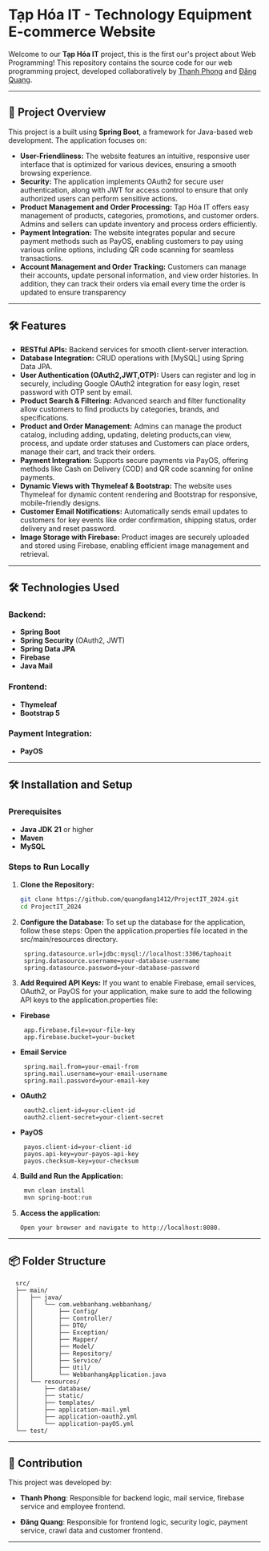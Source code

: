 # Tạp Hóa IT - Technology Equipment E-commerce Website

Welcome to our **Tạp Hóa IT** project, this is the first our's project about Web Programming! This repository contains
the source code for our web programming project, developed collaboratively
by [Thanh Phong](https://github.com/tphong0903) and [Đăng Quang](https://github.com/quangdang1412).

---

## 🚀 Project Overview

This project is a built using **Spring Boot**, a framework for Java-based web development. The application
focuses on:

- **User-Friendliness:** The website features an intuitive, responsive user interface that is optimized for various
  devices, ensuring a smooth browsing experience.
- **Security:** The application implements OAuth2 for secure user authentication, along with JWT for access control to
  ensure that only authorized users can perform sensitive actions.
- **Product Management and Order Processing:** Tạp Hóa IT offers easy management of products, categories, promotions,
  and customer orders. Admins and sellers can update inventory and process orders efficiently.
- **Payment Integration:** The website integrates popular and secure payment methods such as PayOS, enabling customers
  to pay using various online options, including QR code scanning for seamless transactions.
- **Account Management and Order Tracking:** Customers can manage their accounts, update personal information, and view
  order histories.
  In addition, they can track their orders via email every time the order is updated to ensure transparency

---

## 🛠️ Features

- **RESTful APIs:** Backend services for smooth client-server interaction.
- **Database Integration:** CRUD operations with [MySQL] using Spring Data JPA.
- **User Authentication (OAuth2,JWT,OTP):** Users can register and log in securely, including Google OAuth2 integration
  for easy login, reset password with OTP sent by email.
- **Product Search & Filtering:** Advanced search and filter functionality allow customers to find products by
  categories, brands, and specifications.
- **Product and Order Management:** Admins can manage the product catalog, including adding, updating, deleting
  products,can view, process, and update order statuses and Customers can place orders, manage their cart, and track
  their orders.
- **Payment Integration:** Supports secure payments via PayOS, offering methods like Cash on Delivery (COD) and QR code
  scanning for online payments.
- **Dynamic Views with Thymeleaf & Bootstrap:** The website uses Thymeleaf for dynamic content rendering and Bootstrap
  for responsive, mobile-friendly designs.
- **Customer Email Notifications:** Automatically sends email updates to customers for key events like order
  confirmation, shipping status, order delivery and reset password.
- **Image Storage with Firebase:** Product images are securely uploaded and stored using Firebase, enabling efficient
  image management and retrieval.

---

## 🛠️ Technologies Used

### Backend:

- **Spring Boot**
- **Spring Security** (OAuth2, JWT)
- **Spring Data JPA**
- **Firebase**
- **Java Mail**

### Frontend:

- **Thymeleaf**
- **Bootstrap 5**

### Payment Integration:

- **PayOS**

---

## 🛠️ Installation and Setup

### Prerequisites

- **Java JDK 21** or higher
- **Maven**
- **MySQL**

### Steps to Run Locally

1. **Clone the Repository:**
   ```bash
   git clone https://github.com/quangdang1412/ProjectIT_2024.git
   cd ProjectIT_2024
2. **Configure the Database:**
   To set up the database for the application, follow these steps:
   Open the application.properties file located in the src/main/resources directory.
   ```properties
    spring.datasource.url=jdbc:mysql://localhost:3306/taphoait
    spring.datasource.username=your-database-username
    spring.datasource.password=your-database-password

3. **Add Required API Keys:**
   If you want to enable Firebase, email services, OAuth2, or PayOS for your application, make sure to add the following
   API keys to the application.properties file:

- **Firebase**

       app.firebase.file=your-file-key
       app.firebase.bucket=your-bucket

- **Email Service**

       spring.mail.from=your-email-from
       spring.mail.username=your-email-username
       spring.mail.password=your-email-key

- **OAuth2**

       oauth2.client-id=your-client-id
       oauth2.client-secret=your-client-secret

- **PayOS**

       payos.client-id=your-client-id
       payos.api-key=your-payos-api-key
       payos.checksum-key=your-checksum     

4. **Build and Run the Application:**
      ```bash
       mvn clean install
       mvn spring-boot:run
5. **Access the application:**

       Open your browser and navigate to http://localhost:8080.

---

## 📦 Folder Structure

      src/
      ├── main/
      │   ├── java/
      │   │   └── com.webbanhang.webbanhang/
      │   │       ├── Config/
      │   │       ├── Controller/
      │   │       ├── DTO/
      │   │       ├── Exception/
      │   │       ├── Mapper/
      │   │       ├── Model/
      │   │       ├── Repository/
      │   │       ├── Service/
      │   │       ├── Util/
      │   │       └── WebbanhangApplication.java
      │   └── resources/
      │       ├── database/
      │       ├── static/
      │       ├── templates/
      │       ├── application-mail.yml
      │       ├── application-oauth2.yml
      │       └── application-payOS.yml
      └── test/

---

## 🤝 Contribution

This project was developed by:

- **Thanh Phong**: Responsible for backend logic, mail service, firebase service and employee frontend.

- **Đăng Quang**: Responsible for frontend logic, security logic, payment service, crawl data and customer
  frontend.

---


